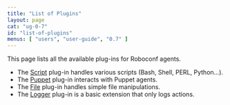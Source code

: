 ```yaml
---
title: "List of Plugins"
layout: page
cat: "ug-0-7"
id: "list-of-plugins"
menus: [ "users", "user-guide", "0.7" ]
---
```


This page lists all the available plug-ins for Roboconf agents.

* The [Script](plugin-script.html) plug-in handles various scripts (Bash, Shell, PERL, Python...).
* The [Puppet](plugin-puppet.html) plug-in interacts with Puppet agents.
* The [File](plugin-file.html) plug-in handles simple file manipulations.
* The [Logger](plugin-logger.html) plug-in is a basic extension that only logs actions.
